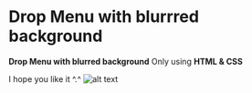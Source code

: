 # Drop Menu with blurrred background
**Drop Menu with blurred background** Only using **HTML & CSS**

I hope you like it ^.^
![alt text](https://github.com/vitaminarts/webmaster.uix/blob/main/4%20-%20Drop%20Menu%20with%20blurred%20background/preview.gif "Drop Menu with blurred background")

